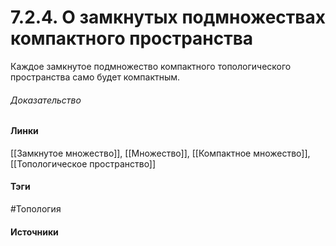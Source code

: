 # 7.2.4. О замкнутых подмножествах компактного пространства
Каждое замкнутое подмножество компактного топологического пространства само будет компактным.
###### Доказательство
#### Линки
 [[Замкнутое множество]],
 [[Множество]],
 [[Компактное множество]],
 [[Топологическое пространство]]
#### Тэги
 #Топология 
#### Источники
